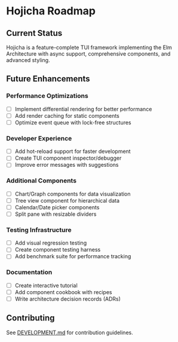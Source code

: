 # Hojicha Roadmap

## Current Status
Hojicha is a feature-complete TUI framework implementing the Elm Architecture with async support, comprehensive components, and advanced styling.

## Future Enhancements

### Performance Optimizations
- [ ] Implement differential rendering for better performance
- [ ] Add render caching for static components
- [ ] Optimize event queue with lock-free structures

### Developer Experience
- [ ] Add hot-reload support for faster development
- [ ] Create TUI component inspector/debugger
- [ ] Improve error messages with suggestions

### Additional Components
- [ ] Chart/Graph components for data visualization
- [ ] Tree view component for hierarchical data
- [ ] Calendar/Date picker components
- [ ] Split pane with resizable dividers

### Testing Infrastructure
- [ ] Add visual regression testing
- [ ] Create component testing harness
- [ ] Add benchmark suite for performance tracking

### Documentation
- [ ] Create interactive tutorial
- [ ] Add component cookbook with recipes
- [ ] Write architecture decision records (ADRs)

## Contributing
See [DEVELOPMENT.md](DEVELOPMENT.md) for contribution guidelines.